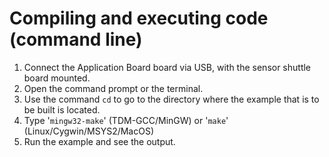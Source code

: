 # Compiling and executing code (command line)

1. Connect the Application Board board via USB, with the sensor shuttle board mounted.
2. Open the command prompt or the terminal.
3. Use the command `cd` to go to the directory where the example that is to be built is located.
4. Type '`mingw32-make`' (TDM-GCC/MinGW) or '`make`' (Linux/Cygwin/MSYS2/MacOS)
5. Run the example and see the output.
